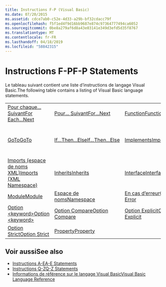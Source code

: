 ```yaml
---
title: Instructions F-P (Visual Basic)
ms.date: 07/20/2015
ms.assetid: cdce7ab0-c52e-4d33-a29b-bf32cdacc79f
ms.openlocfilehash: f5f1ed4f9d16bb9687e874c97364777494ca6052
ms.sourcegitcommit: 0be8a279af6d8a43e03141e349d3efd5d35f8767
ms.translationtype: MT
ms.contentlocale: fr-FR
ms.lasthandoff: 04/18/2019
ms.locfileid: "58842315"
---
```

# <a name="f-p-statements"></a><span data-ttu-id="de1c9-102">Instructions F-P</span><span class="sxs-lookup"><span data-stu-id="de1c9-102">F-P Statements</span></span>
<span data-ttu-id="de1c9-103">Le tableau suivant contient une liste d’instructions de langage Visual Basic.</span><span class="sxs-lookup"><span data-stu-id="de1c9-103">The following table contains a listing of Visual Basic language statements.</span></span>  
  
|||||  
|---|---|---|---|  
|[<span data-ttu-id="de1c9-104">Pour chaque... Suivant</span><span class="sxs-lookup"><span data-stu-id="de1c9-104">For Each...Next</span></span>](../../../visual-basic/language-reference/statements/for-each-next-statement.md)|[<span data-ttu-id="de1c9-105">Pour... Suivant</span><span class="sxs-lookup"><span data-stu-id="de1c9-105">For...Next</span></span>](../../../visual-basic/language-reference/statements/for-next-statement.md)|[<span data-ttu-id="de1c9-106">Function</span><span class="sxs-lookup"><span data-stu-id="de1c9-106">Function</span></span>](../../../visual-basic/language-reference/statements/function-statement.md)|[<span data-ttu-id="de1c9-107">Get</span><span class="sxs-lookup"><span data-stu-id="de1c9-107">Get</span></span>](../../../visual-basic/language-reference/statements/get-statement.md)|  
|[<span data-ttu-id="de1c9-108">GoTo</span><span class="sxs-lookup"><span data-stu-id="de1c9-108">GoTo</span></span>](../../../visual-basic/language-reference/statements/goto-statement.md)|[<span data-ttu-id="de1c9-109">If...Then...Else</span><span class="sxs-lookup"><span data-stu-id="de1c9-109">If...Then...Else</span></span>](../../../visual-basic/language-reference/statements/if-then-else-statement.md)|[<span data-ttu-id="de1c9-110">Implements</span><span class="sxs-lookup"><span data-stu-id="de1c9-110">Implements</span></span>](../../../visual-basic/language-reference/statements/implements-statement.md)|[<span data-ttu-id="de1c9-111">Imports (espace de noms et type .NET)</span><span class="sxs-lookup"><span data-stu-id="de1c9-111">Imports (.NET Namespace and Type)</span></span>](../../../visual-basic/language-reference/statements/imports-statement-net-namespace-and-type.md)|  
|[<span data-ttu-id="de1c9-112">Imports (espace de noms XML)</span><span class="sxs-lookup"><span data-stu-id="de1c9-112">Imports (XML Namespace)</span></span>](../../../visual-basic/language-reference/statements/imports-statement-xml-namespace.md)|[<span data-ttu-id="de1c9-113">Inherits</span><span class="sxs-lookup"><span data-stu-id="de1c9-113">Inherits</span></span>](../../../visual-basic/language-reference/statements/inherits-statement.md)|[<span data-ttu-id="de1c9-114">Interface</span><span class="sxs-lookup"><span data-stu-id="de1c9-114">Interface</span></span>](../../../visual-basic/language-reference/statements/interface-statement.md)|[<span data-ttu-id="de1c9-115">Mid</span><span class="sxs-lookup"><span data-stu-id="de1c9-115">Mid</span></span>](../../../visual-basic/language-reference/statements/mid-statement.md)|  
|[<span data-ttu-id="de1c9-116">Module</span><span class="sxs-lookup"><span data-stu-id="de1c9-116">Module</span></span>](../../../visual-basic/language-reference/statements/module-statement.md)|[<span data-ttu-id="de1c9-117">Espace de noms</span><span class="sxs-lookup"><span data-stu-id="de1c9-117">Namespace</span></span>](../../../visual-basic/language-reference/statements/namespace-statement.md)|[<span data-ttu-id="de1c9-118">En cas d’erreur</span><span class="sxs-lookup"><span data-stu-id="de1c9-118">On Error</span></span>](../../../visual-basic/language-reference/statements/on-error-statement.md)|[<span data-ttu-id="de1c9-119">Operator</span><span class="sxs-lookup"><span data-stu-id="de1c9-119">Operator</span></span>](../../../visual-basic/language-reference/statements/operator-statement.md)|  
|[<span data-ttu-id="de1c9-120">Option \<keyword></span><span class="sxs-lookup"><span data-stu-id="de1c9-120">Option \<keyword></span></span>](../../../visual-basic/language-reference/statements/option-keyword-statement.md)|[<span data-ttu-id="de1c9-121">Option Compare</span><span class="sxs-lookup"><span data-stu-id="de1c9-121">Option Compare</span></span>](../../../visual-basic/language-reference/statements/option-compare-statement.md)|[<span data-ttu-id="de1c9-122">Option Explicit</span><span class="sxs-lookup"><span data-stu-id="de1c9-122">Option Explicit</span></span>](../../../visual-basic/language-reference/statements/option-explicit-statement.md)|[<span data-ttu-id="de1c9-123">Option Infer</span><span class="sxs-lookup"><span data-stu-id="de1c9-123">Option Infer</span></span>](../../../visual-basic/language-reference/statements/option-infer-statement.md)|  
|[<span data-ttu-id="de1c9-124">Option Strict</span><span class="sxs-lookup"><span data-stu-id="de1c9-124">Option Strict</span></span>](../../../visual-basic/language-reference/statements/option-strict-statement.md)|[<span data-ttu-id="de1c9-125">Property</span><span class="sxs-lookup"><span data-stu-id="de1c9-125">Property</span></span>](../../../visual-basic/language-reference/statements/property-statement.md)|||  
  
## <a name="see-also"></a><span data-ttu-id="de1c9-126">Voir aussi</span><span class="sxs-lookup"><span data-stu-id="de1c9-126">See also</span></span>

- [<span data-ttu-id="de1c9-127">Instructions A-E</span><span class="sxs-lookup"><span data-stu-id="de1c9-127">A-E Statements</span></span>](../../../visual-basic/language-reference/statements/a-e-statements.md)
- [<span data-ttu-id="de1c9-128">Instructions Q-Z</span><span class="sxs-lookup"><span data-stu-id="de1c9-128">Q-Z Statements</span></span>](../../../visual-basic/language-reference/statements/q-z-statements.md)
- [<span data-ttu-id="de1c9-129">Informations de référence sur le langage Visual Basic</span><span class="sxs-lookup"><span data-stu-id="de1c9-129">Visual Basic Language Reference</span></span>](../../../visual-basic/language-reference/index.md)
